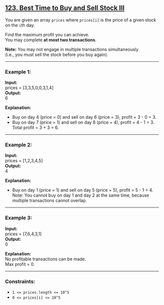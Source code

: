 ## [123. Best Time to Buy and Sell Stock III](https://leetcode.com/problems/best-time-to-buy-and-sell-stock-iii/)

You are given an array `prices` where `prices[i]` is the price of a given stock on the `i`th day.  

Find the maximum profit you can achieve.  
You may complete **at most two transactions**.  

**Note:** You may not engage in multiple transactions simultaneously  
(i.e., you must sell the stock before you buy again).

---

### Example 1:
**Input:**  
prices = [3,3,5,0,0,3,1,4]  
**Output:**  
6  

**Explanation:**  
- Buy on day 4 (price = 0) and sell on day 6 (price = 3), profit = 3 - 0 = 3.  
- Buy on day 7 (price = 1) and sell on day 8 (price = 4), profit = 4 - 1 = 3.  
Total profit = 3 + 3 = 6.

---

### Example 2:
**Input:**  
prices = [1,2,3,4,5]  
**Output:**  
4  

**Explanation:**  
- Buy on day 1 (price = 1) and sell on day 5 (price = 5), profit = 5 - 1 = 4.  
Note: You cannot buy on day 1 and day 2 at the same time, because multiple transactions cannot overlap.  

---

### Example 3:
**Input:**  
prices = [7,6,4,3,1]  
**Output:**  
0  

**Explanation:**  
No profitable transactions can be made.  
Max profit = 0.

---

### Constraints:
- `1 <= prices.length <= 10^5`  
- `0 <= prices[i] <= 10^5`
